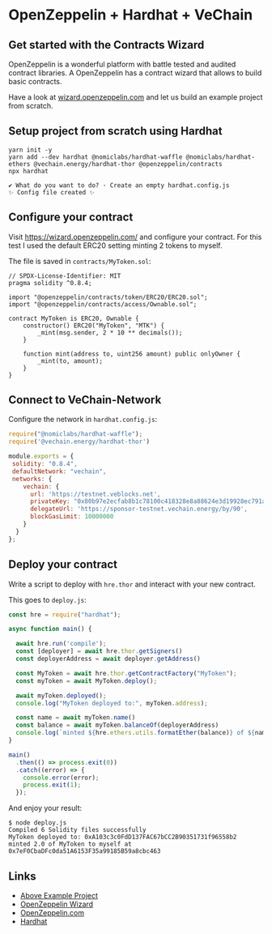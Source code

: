 # OpenZeppelin + Hardhat + VeChain
## Get started with the Contracts Wizard

OpenZeppelin is a wonderful platform with battle tested and audited contract libraries. A OpenZeppelin has a contract wizard that allows to build basic contracts.

Have a look at [wizard.openzeppelin.com](https://wizard.openzeppelin.com) and let us build an example project from scratch.


## Setup project from scratch using Hardhat

```shell
yarn init -y
yarn add --dev hardhat @nomiclabs/hardhat-waffle @nomiclabs/hardhat-ethers @vechain.energy/hardhat-thor @openzeppelin/contracts 
npx hardhat

✔ What do you want to do? · Create an empty hardhat.config.js
✨ Config file created ✨
```


## Configure your contract

Visit https://wizard.openzeppelin.com/ and configure your contract. For this test I used the default ERC20 setting minting 2 tokens to myself.

The file is saved in `contracts/MyToken.sol`:


```sol
// SPDX-License-Identifier: MIT
pragma solidity ^0.8.4;

import "@openzeppelin/contracts/token/ERC20/ERC20.sol";
import "@openzeppelin/contracts/access/Ownable.sol";

contract MyToken is ERC20, Ownable {
    constructor() ERC20("MyToken", "MTK") {
        _mint(msg.sender, 2 * 10 ** decimals());
    }

    function mint(address to, uint256 amount) public onlyOwner {
        _mint(to, amount);
    }
}
```


## Connect to VeChain-Network

Configure the network in `hardhat.config.js`: 

```js
require("@nomiclabs/hardhat-waffle");
require('@vechain.energy/hardhat-thor')

module.exports = {
 solidity: "0.8.4",
 defaultNetwork: "vechain",
 networks: {
    vechain: {
      url: 'https://testnet.veblocks.net',
      privateKey: "0x80b97e2ecfab8b1c78100c418328e8a88624e3d19928ec791a8a51cdcf01f16f",
      delegateUrl: 'https://sponsor-testnet.vechain.energy/by/90',
      blockGasLimit: 10000000
    }
  }
};
```


## Deploy your contract

Write a script to deploy with `hre.thor` and interact with your new contract.

This goes to `deploy.js`:

```js
const hre = require("hardhat");

async function main() {

  await hre.run('compile');
  const [deployer] = await hre.thor.getSigners()
  const deployerAddress = await deployer.getAddress()

  const MyToken = await hre.thor.getContractFactory("MyToken");
  const myToken = await MyToken.deploy();

  await myToken.deployed();
  console.log("MyToken deployed to:", myToken.address);

  const name = await myToken.name()
  const balance = await myToken.balanceOf(deployerAddress)
  console.log(`minted ${hre.ethers.utils.formatEther(balance)} of ${name} to myself at ${deployerAddress}`)
}

main()
  .then(() => process.exit(0))
  .catch((error) => {
    console.error(error);
    process.exit(1);
  });
```

And enjoy your result:

```shell
$ node deploy.js  
Compiled 6 Solidity files successfully
MyToken deployed to: 0xA103c3c0FdD137FAC67bCC2B90351731f96558b2
minted 2.0 of MyToken to myself at 0x7eF0CbaDFc0da51A6153F35a99185B59a8cbc463
```

## Links

* [Above Example Project](https://gitlab.com/vechain.energy/examples/openzepplin-wizard)
* [OpenZeppelin Wizard](https://wizard.openzeppelin.com/)
* [OpenZeppelin.com](https://openzeppelin.com/)
* [Hardhat](https://hardhat.org/getting-started/)